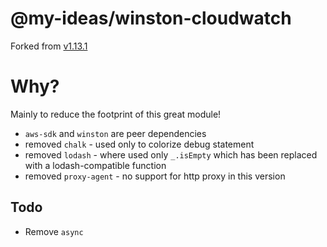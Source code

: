 # @my-ideas/winston-cloudwatch 

Forked from [v1.13.1](https://github.com/lazywithclass/winston-cloudwatch/blob/master/CHANGELOG.md#1131)

# Why?

Mainly to reduce the footprint of this great module!

* `aws-sdk` and `winston` are peer dependencies
* removed `chalk` - used only to colorize debug statement
* removed `lodash` - where used only `_.isEmpty` which has been replaced with a lodash-compatible function
* removed `proxy-agent` - no support for http proxy in this version

## Todo
* Remove `async`  

